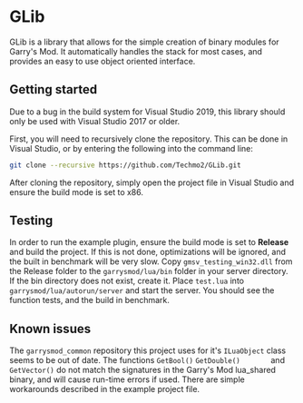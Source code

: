 # GLib

GLib is a library that allows for the simple creation of binary modules for Garry's Mod. It automatically handles the stack for most cases, and provides an easy to use object oriented interface.

## Getting started
Due to a bug in the build system for Visual Studio 2019, this library should only be used with Visual Studio 2017 or older.

First, you will need to recursively clone the repository. This can be done in Visual Studio, or by entering the following into the command line:
```bash
git clone --recursive https://github.com/Techmo2/GLib.git
```
After cloning the repository, simply open the project file in Visual Studio and ensure the build mode is set to x86.

## Testing
In order to run the example plugin, ensure the build mode is set to **Release** and build the project. If this is not done, optimizations will be ignored, and the built in benchmark will be very slow. Copy ```gmsv_testing_win32.dll``` from the Release folder to the ```garrysmod/lua/bin``` folder in your server directory. If the bin directory does not exist, create it. Place ```test.lua``` into ```garrysmod/lua/autorun/server``` and start the server. You should see the function tests, and the build in benchmark.

## Known issues
The ```garrysmod_common``` repository this project uses for it's ```ILuaObject``` class seems to be out of date. The functions ```GetBool()``` ```GetDouble()		``` and ```GetVector()``` do not match the signatures in the Garry's Mod lua_shared binary, and will cause run-time errors if used. There are simple workarounds described in the example project file.